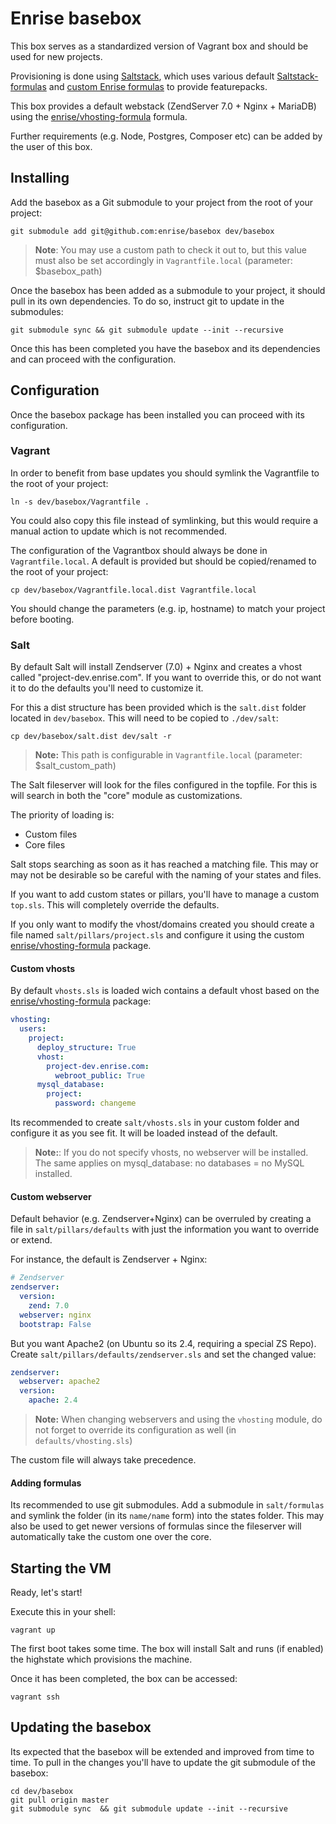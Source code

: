 # Enrise basebox
This box serves as a standardized version of Vagrant box and should be used for new projects.

Provisioning is done using [Saltstack](http://saltstack.org), which uses various default [Saltstack-formulas](https://github.com/saltstack-formulas) and [custom Enrise formulas](https://github.com/enrise/?query=formula) to provide featurepacks.

This box provides a default webstack (ZendServer 7.0 + Nginx + MariaDB) using the [enrise/vhosting-formula](https://github.com/enrise/vhosting-formula) formula.

Further requirements (e.g. Node, Postgres, Composer etc) can be added by the user of this box.

## Installing
Add the basebox as a Git submodule to your project from the root of your project:
```
git submodule add git@github.com:enrise/basebox dev/basebox
```
> **Note**: You may use a custom path to check it out to, but this value must also be set accordingly in `Vagrantfile.local` (parameter: $basebox_path)

Once the basebox has been added as a submodule to your project, it should pull in its own dependencies. To do so, instruct git to update in the submodules:
```
git submodule sync && git submodule update --init --recursive
```

Once this has been completed you have the basebox and its dependencies and can proceed with the configuration.

## Configuration
Once the basebox package has been installed you can proceed with its configuration.

### Vagrant
In order to benefit from base updates you should symlink the Vagrantfile to the root of your project:
```
ln -s dev/basebox/Vagrantfile .
```
You could also copy this file instead of symlinking, but this would require a manual action to update which is not recommended.

The configuration of the Vagrantbox should always be done in `Vagrantfile.local`.
A default is provided but should be copied/renamed to the root of your project:
```
cp dev/basebox/Vagrantfile.local.dist Vagrantfile.local
```
You should change the parameters (e.g. ip, hostname) to match your project before booting.

### Salt
By default Salt will install Zendserver (7.0) + Nginx and creates a vhost called "project-dev.enrise.com".
If you want to override this, or do not want it to do the defaults you'll need to customize it.

For this a dist structure has been provided which is the `salt.dist` folder located in `dev/basebox`. This will need to be copied to `./dev/salt`:
```
cp dev/basebox/salt.dist dev/salt -r
```
> **Note:** This path is configurable in `Vagrantfile.local` (parameter: $salt_custom_path)

The Salt fileserver will look for the files configured in the topfile.
For this is will search in both the "core" module as customizations.

The priority of loading is:
- Custom files
- Core files

Salt stops searching as soon as it has reached a matching file.
This may or may not be desirable so be careful with the naming of your states and files.

If you want to add custom states or pillars, you'll have to manage a custom `top.sls`. This will completely override the defaults.

If you only want to modify the vhost/domains created you should create a file named `salt/pillars/project.sls` and configure it using the custom [enrise/vhosting-formula](https://github.com/enrise/vhosting-formula) package.

#### Custom vhosts
By default `vhosts.sls` is loaded wich contains a default vhost based on the [enrise/vhosting-formula](https://github.com/enrise/vhosting-formula) package:
```yaml
vhosting:
  users:
    project:
      deploy_structure: True
      vhost:
        project-dev.enrise.com:
          webroot_public: True
      mysql_database:
        project:
          password: changeme
```

Its recommended to create `salt/vhosts.sls` in your custom folder and configure it as you see fit. It will be loaded instead of the default.

> **Note:**: If you do not specify vhosts, no webserver will be installed. The same applies on mysql_database: no databases = no MySQL installed.

#### Custom webserver
Default behavior (e.g. Zendserver+Nginx) can be overruled by creating a file in `salt/pillars/defaults` with just the information you want to override or extend.

For instance, the default is Zendserver + Nginx:
```yaml
# Zendserver
zendserver:
  version:
    zend: 7.0
  webserver: nginx
  bootstrap: False
```

But you want Apache2 (on Ubuntu so its 2.4, requiring a special ZS Repo).
Create `salt/pillars/defaults/zendserver.sls` and set the changed value:

```yaml
zendserver:
  webserver: apache2  
  version:
    apache: 2.4
```
> **Note:** When changing webservers and using the `vhosting` module, do not forget to override its configuration as well (in `defaults/vhosting.sls`)

The custom file will always take precedence.

#### Adding formulas
Its recommended to use git submodules.
Add a submodule in `salt/formulas` and symlink the folder (in its `name/name` form) into the states folder. This may also be used to get newer versions of formulas since the fileserver will automatically take the custom one over the core.

## Starting the VM
Ready, let's start!

Execute this in your shell:
```
vagrant up
```

The first boot takes some time.
The box will install Salt and runs (if enabled) the highstate which provisions the machine.

Once it has been completed, the box can be accessed:

```
vagrant ssh
```

## Updating the basebox
Its expected that the basebox will be extended and improved from time to time.
To pull in the changes you'll have to update the git submodule of the basebox:
```
cd dev/basebox
git pull origin master
git submodule sync  && git submodule update --init --recursive
```

